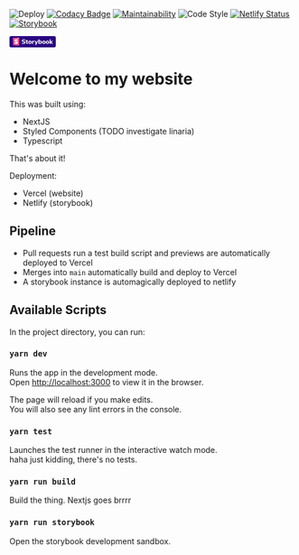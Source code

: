 ![Deploy](https://github.com/davidcsally/davidcsally.github.io/workflows/Deploy/badge.svg)
[![Codacy Badge](https://api.codacy.com/project/badge/Grade/74c97cdc34bb40b4bbec7055cbf9b617)](https://app.codacy.com/manual/davidcsally/davidcsally.github.io?utm_source=github.com&utm_medium=referral&utm_content=davidcsally/davidcsally.github.io&utm_campaign=Badge_Grade_Settings)
[![Maintainability](https://api.codeclimate.com/v1/badges/6ae8cf2b015816fb26a2/maintainability)](https://codeclimate.com/github/davidcsally/davidcsally.github.io/maintainability)
![Code Style](https://img.shields.io/badge/code%20style-david😎-blue)
[![Netlify Status](https://api.netlify.com/api/v1/badges/6c6ea899-dafb-44c7-9249-818608c7623b/deploy-status)](https://app.netlify.com/sites/davidcsally/deploys)
[![Storybook](https://raw.githubusercontent.com/storybookjs/brand/b7964b28521b16b95a2cfb84642741804b8f0076/badge/badge-storybook.svg)](https://davidcsally.netlify.app/)

<svg xmlns="http://www.w3.org/2000/svg" xmlns:xlink="http://www.w3.org/1999/xlink" width="82" height="20"><defs><path id="a" d="M6.43 15.66L6 4.1a.7.7 0 0 1 .66-.73l9.83-.61a.7.7 0 0 1 .75.7v12.6a.7.7 0 0 1-.74.7l-9.4-.43a.7.7 0 0 1-.67-.67z"/></defs><g fill="none" fill-rule="evenodd"><rect width="82" height="20" fill="#2A0481" rx="3"/><path fill="#FFF" fill-rule="nonzero" d="M24.91 13.84c-.6 0-1.18-.08-1.75-.24a4.17 4.17 0 0 1-1.4-.67l.58-1.24c.77.53 1.64.8 2.6.8.5 0 .88-.09 1.15-.25.27-.16.4-.38.4-.66 0-.26-.12-.46-.37-.6a4.98 4.98 0 0 0-1.3-.41 7.34 7.34 0 0 1-1.7-.52 2.2 2.2 0 0 1-.91-.74c-.2-.3-.3-.66-.3-1.1 0-.47.14-.9.4-1.27.28-.37.65-.67 1.14-.88a4.15 4.15 0 0 1 1.68-.32c.57 0 1.12.08 1.64.25.53.16.95.38 1.26.66l-.57 1.24a3.9 3.9 0 0 0-2.32-.8c-.46 0-.82.1-1.09.27a.82.82 0 0 0-.4.72c0 .18.05.33.16.44.1.12.27.22.5.31.25.1.59.18 1.02.28a5.7 5.7 0 0 1 2.23.86c.45.36.67.84.67 1.46 0 .75-.29 1.33-.87 1.76-.59.43-1.4.65-2.45.65zM32.34 12.58c.18 0 .36 0 .55-.03l-.1 1.23c-.21.03-.43.05-.65.05-.85 0-1.47-.19-1.86-.55-.39-.37-.58-.92-.58-1.67V9.5h-1.06V8.23h1.06V6.63h1.71v1.6h1.4V9.5h-1.4v2.1c0 .66.31.98.93.98zM36.33 13.83c-.59 0-1.1-.12-1.56-.36a2.5 2.5 0 0 1-1.03-1 3.04 3.04 0 0 1-.36-1.51c0-.58.12-1.09.36-1.52.24-.43.59-.76 1.03-.99.45-.23.97-.35 1.56-.35.6 0 1.11.12 1.56.35.44.23.79.56 1.03 1 .24.42.36.93.36 1.51s-.12 1.09-.36 1.52a2.5 2.5 0 0 1-1.03 1 3.3 3.3 0 0 1-1.56.35zm0-1.3c.83 0 1.25-.52 1.25-1.57 0-.53-.1-.93-.32-1.19-.22-.26-.53-.39-.93-.39-.83 0-1.25.53-1.25 1.58s.42 1.58 1.25 1.58zM44.03 9.5l-.96.1c-.48.04-.82.17-1.01.4-.2.21-.3.5-.3.87v2.87h-1.71v-5.5h1.64v.93c.28-.64.86-.98 1.74-1.04l.5-.04.1 1.4zM49.02 8.25h1.68l-3.36 7.5H45.6l1.07-2.31-2.3-5.19h1.78l1.41 3.49 1.46-3.49zM54.67 8.1c.49 0 .92.12 1.29.35.37.23.66.56.87 1 .2.42.31.92.31 1.49 0 .56-.1 1.07-.31 1.5a2.3 2.3 0 0 1-2.15 1.38c-.4 0-.74-.07-1.05-.23a1.73 1.73 0 0 1-.72-.67v.82h-1.69v-7.9h1.72v3.14c.16-.28.4-.5.7-.65.31-.15.66-.23 1.03-.23zm-.5 4.44c.4 0 .72-.14.94-.42.22-.28.33-.67.33-1.18 0-.5-.11-.89-.33-1.15-.22-.27-.53-.4-.94-.4-.4 0-.7.14-.93.41a1.8 1.8 0 0 0-.33 1.16c0 .5.11.9.33 1.17.22.27.53.4.93.4zM60.87 13.83c-.6 0-1.11-.12-1.56-.36a2.5 2.5 0 0 1-1.03-1 3.04 3.04 0 0 1-.37-1.51c0-.58.12-1.09.37-1.52.24-.43.58-.76 1.03-.99.45-.23.97-.35 1.56-.35.59 0 1.1.12 1.55.35.45.23.8.56 1.04 1 .24.42.36.93.36 1.51s-.12 1.09-.36 1.52a2.5 2.5 0 0 1-1.04 1 3.3 3.3 0 0 1-1.55.35zm0-1.3c.83 0 1.25-.52 1.25-1.57 0-.53-.11-.93-.33-1.19-.21-.26-.52-.39-.92-.39-.84 0-1.25.53-1.25 1.58s.41 1.58 1.25 1.58zM67.26 13.83c-.59 0-1.1-.12-1.55-.36a2.5 2.5 0 0 1-1.04-1 3.04 3.04 0 0 1-.36-1.51c0-.58.12-1.09.36-1.52.24-.43.59-.76 1.04-.99.44-.23.96-.35 1.55-.35.6 0 1.11.12 1.56.35.44.23.79.56 1.03 1 .24.42.37.93.37 1.51s-.13 1.09-.37 1.52a2.5 2.5 0 0 1-1.03 1 3.3 3.3 0 0 1-1.56.35zm0-1.3c.83 0 1.25-.52 1.25-1.57 0-.53-.1-.93-.32-1.19-.22-.26-.53-.39-.93-.39-.83 0-1.25.53-1.25 1.58s.42 1.58 1.25 1.58zM77 13.74h-2.1l-2.14-2.46v2.46h-1.71v-7.9h1.71v4.75l2.06-2.34h2.04l-2.34 2.62z"/><mask id="b" fill="#fff"><use xlink:href="#a"/></mask><use fill="#FF4785" xlink:href="#a"/><path fill="#FFF" fill-rule="nonzero" d="M14.3 4.48l.06-1.62 1.35-.1.06 1.66a.1.1 0 0 1-.17.09l-.52-.41-.61.47a.1.1 0 0 1-.17-.1zm-1.73 3.55c0 .28 1.85.15 2.1-.05 0-1.86-1-2.84-2.84-2.84-1.83 0-2.86 1-2.86 2.49 0 2.6 3.51 2.65 3.51 4.06 0 .4-.2.64-.62.64-.56 0-.78-.29-.76-1.26 0-.2-2.13-.27-2.2 0-.16 2.35 1.3 3.03 2.98 3.03 1.63 0 2.9-.86 2.9-2.43 0-2.79-3.56-2.71-3.56-4.1 0-.55.42-.63.66-.63.26 0 .73.05.7 1.1z" mask="url(#b)"/></g></svg>

# Welcome to my website

This was built using:
- NextJS
- Styled Components (TODO investigate linaria)
- Typescript

That's about it!

Deployment:
- Vercel (website)
- Netlify (storybook)

## Pipeline
- Pull requests run a test build script and previews are automatically deployed to Vercel
- Merges into `main` automatically build and deploy to Vercel
- A storybook instance is automagically deployed to netlify

## Available Scripts

In the project directory, you can run:

### `yarn dev`

Runs the app in the development mode.<br>
Open [http://localhost:3000](http://localhost:3000) to view it in the browser.

The page will reload if you make edits.<br>
You will also see any lint errors in the console.

### `yarn test`

Launches the test runner in the interactive watch mode.<br>
haha just kidding, there's no tests.

### `yarn run build`

Build the thing. Nextjs goes brrrr

### `yarn run storybook`

Open the storybook development sandbox.
